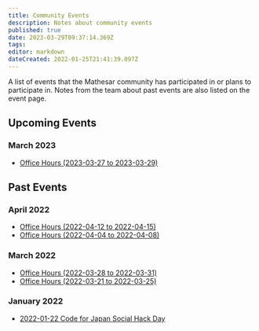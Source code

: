 ```yaml
---
title: Community Events
description: Notes about community events
published: true
date: 2023-03-29T09:37:14.369Z
tags: 
editor: markdown
dateCreated: 2022-01-25T21:41:39.097Z
---
```


A list of events that the Mathesar community has participated in or plans to participate in. Notes from the team about past events are also listed on the event page.

## Upcoming Events
<!--*None at the moment.*-->
### March 2023
- [Office Hours (2023-03-27 to 2023-03-29)](/en/community/events/2023-03-27-to-2023-03-29)

## Past Events
### April 2022
- [Office Hours (2022-04-12 to 2022-04-15)](/en/community/events/2022-04-12-to-2022-04-15)
- [Office Hours (2022-04-04 to 2022-04-08)](/en/community/events/2022-04-04-to-2022-04-08)

### March 2022
- [Office Hours (2022-03-28 to 2022-03-31)](/en/community/events/2022-03-28-to-2022-03-31)
- [Office Hours (2022-03-21 to 2022-03-25)](/en/community/events/2022-03-21-to-2022-03-25)

### January 2022
- [2022-01-22 Code for Japan Social Hack Day](/en/community/events/2022-01-22)



